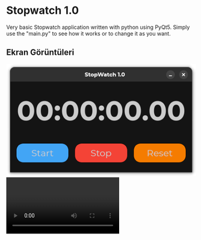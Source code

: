 # Stopwatch 1.0
Very basic Stopwatch application written with python using PyQt5. Simply use the "main.py" to see how it works or to change it as you want.

## Ekran Görüntüleri

![Main look of the app](https://github.com/emirhandemirden/stopwatch-1.0/blob/main/ReadmeImages/stopwatch-app-main.png)
![Main look of the app](https://github.com/emirhandemirden/stopwatch-1.0/blob/main/ReadmeImages/stopwatch-app-min.mp4)